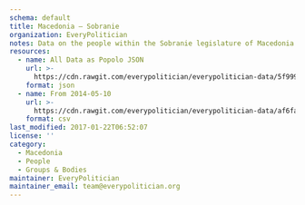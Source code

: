```yaml
---
schema: default
title: Macedonia — Sobranie
organization: EveryPolitician
notes: Data on the people within the Sobranie legislature of Macedonia.
resources:
  - name: All Data as Popolo JSON
    url: >-
      https://cdn.rawgit.com/everypolitician/everypolitician-data/5f9990ead44eb65e09d1e35c162abd32d42150d0/data/Macedonia/Sobranie/ep-popolo-v1.0.json
    format: json
  - name: From 2014-05-10
    url: >-
      https://cdn.rawgit.com/everypolitician/everypolitician-data/af6fa64cf0df5c3c894de5b55c2512e6901d2f70/data/Macedonia/Sobranie/term-2014.csv
    format: csv
last_modified: 2017-01-22T06:52:07
license: ''
category:
  - Macedonia
  - People
  - Groups & Bodies
maintainer: EveryPolitician
maintainer_email: team@everypolitician.org
---
```

